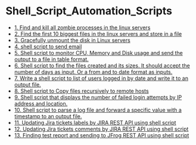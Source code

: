 # Shell_Script_Automation_Scripts

<ul>
<li><h><a href="Find_and_kill_all_zombie_processes_in_servers.sh" target="_blank">1. Find and kill all zombie processes in the linux servers</a></h></li>
<li><h><a href="Find_the_first_10_biggest_files_in_linux_servers.sh" target="_blank">2. Find the first 10 biggest files in the linux servers and store in a file</a></h></li>
<li><h><a href="Gracefully_unmount_the_disk_in_Linux_servers.sh" target="_blank">3. Gracefully unmount the disk in Linux servers</a></h></li>
<li><h><a href="Send_email_by_shell_script.sh" target="_blank">4. shell script to send email</a></h></li>
<li><h><a href="Script_to_monitor_CPU_Memory_&_Disk_usage_&_send_the_output_to_a_file_in_table_format.sh" target="_blank">5. Shell script to monitor CPU, Memory and Disk usage and send the output to a file in table format.</a></h></li>
<li><h><a href="Find_the_files_created_and_its_sizes.sh" target="_blank">6. Shell script to find the files created and its sizes. It should accept the number of days as input. Or a from and to date format as inputs.</a></h></li>

<li><h><a href="list_of_users_logged_in_by_date.sh" target="_blank">7. Write a shell script to list of users logged in by date and write it to an output file.</a></h></li>
<li><h><a href="Copy_files_recursively_to_remote_hosts.sh" target="_blank">8. Shell script to Copy files recursively to remote hosts</a></h></li>
<li><h><a href="Display_no_of_failed_login_attempts.sh" target="_blank">9. Shell script that displays the number of failed login attempts by IP address and location.</a></h></li>
<li><h><a href="Parse_log_file_&_forward_specific_value.sh" target="_blank">10. Shell script to parse a log file and forward a specific value with a timestamp to an output file.</a></h></li>

<li><h><a href="Jira_Rest_API_label_update.sh" target="_blank">11. Updating Jira tickets labels by JIRA REST API using shell script</a></h></li>
<li><h><a href="Jira_Rest_Api_comment_update.sh" target="_blank">12. Updating Jira tickets comments by JIRA REST API using shell script</a></h></li>
<li><h><a href="If_Else_Block_JFROG_Rest_API_Script.sh" target="_blank">13. Finding test report and sending to JFrog REST API using shell script</a></h></li>

</ul>


